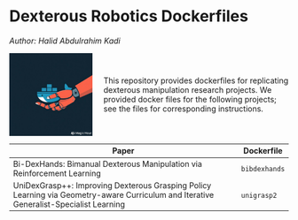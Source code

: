 <h1> Dexterous Robotics Dockerfiles </h1>

*Author: Halid Abdulrahim Kadi*


<div style="display:flex; align-items:center; gap: 20px;">
<img src="dext-docker.jpeg" alt="Description" width="150" height="150">
  <div style="flex: 1;">
    <p>This repository provides dockerfiles for replicating dexterous manipulation research projects. We provided docker files for the following projects; see the files for corresponding instructions.</p>
  </div>
  
</div>




| Paper                                                                                     | Dockerfile    |
|------------------------------------------------------------------------------------------|---------------------|
| Bi-DexHands: Bimanual Dexterous Manipulation via Reinforcement Learning                  | `bibdexhands`       |
| UniDexGrasp++: Improving Dexterous Grasping Policy Learning via Geometry-aware Curriculum and Iterative Generalist-Specialist Learning | `unigrasp2`         |
